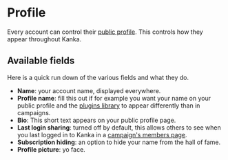 # Profile

Every account can control their [public profile](https://app.kanka.io/settings/profile). This controls how they appear throughout Kanka.

## Available fields

Here is a quick run down of the various fields and what they do.

* **Name**: your account name, displayed everywhere.
* **Profile name**: fill this out if for example you want your name on your public profile and the [plugins library](/plugins/plugins) to appear differently than in campaigns.
* **Bio**: This short text appears on your public profile page.
* **Last login sharing**: turned off by default, this allows others to see when you last logged in to Kanka in a [campaign's members page](/features/campaigns/members).
* **Subscription hiding**: an option to hide your name from the hall of fame.
* **Profile picture**: yo face.

